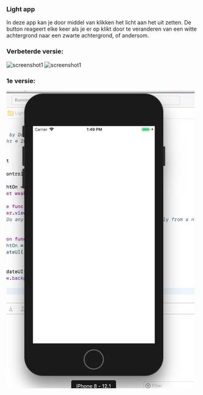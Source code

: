 ### Light app

In deze app kan je door middel van klikken het licht aan het uit zetten. De button reageert elke keer als je er op klikt door te veranderen van een witte achtergrond naar een zwarte achtergrond, of andersom.

### Verbeterde versie: 

![screenshot1](Doc/orangescreen.png )
![screenshot1](Doc/greenscreen.png)


### 1e versie: 
![screenshot](Doc/Light_SS.png)
